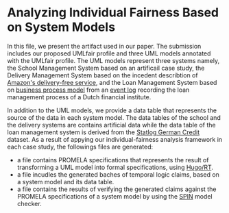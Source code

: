 # Analyzing Individual Fairness Based on System Models

In this file, we present the artifact used in our paper. The submission includes our proposed UMLfair profile and three UML models annotated with the UMLfair profile. The UML models represent three systems namely, the School Management System based on an artificail case study, the Delivery Management System based on the incedent describtion of [Amazon's delivery-free service](https://www.bloomberg.com/graphics/2016-amazon-same-day/), and the Loan Management System based on [business process model](https://link.springer.com/chapter/10.1007/978-3-319-92901-9_19) from an [event log](https://www.win.tue.nl/bpi/doku.php?id=2012:challenge) recording the loan management process of a Dutch financial institute. 

In addition to the UML models, we provide a data table that represents the source of the data in each system model. The data tables of the school and the delivery systems are contains artificial data while the data table of the loan management system is derived from the [Statlog German Credit](https://archive.ics.uci.edu/ml/datasets/statlog+(german+credit+data)) dataset. As a result of appying our individual-fairness analysis framework in each case study, the followings files are generated: 
* a file contains PROMELA specifications that represents the result of transforming a UML model into formal specifications, using [Hugo/RT](https://www.informatik.uni-augsburg.de/en/chairs/swt/sse/hugort/).
* a file incudles the generated baches of temporal logic claims, based on a system model and its data table. 
* a file contains the results of verifying the generated claims against the PROMELA specifications of a system model by using the [SPIN](http://spinroot.com/spin/whatispin.html) model checker.
